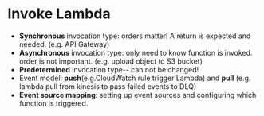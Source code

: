 # Invoke Lambda

* **Synchronous** invocation type: orders matter! A return is expected and needed. (e.g. API Gateway)
* **Asynchronous** invocation type: only need to know function is invoked. order is not important. (e.g. upload object to S3 bucket)
* **Predetermined** invocation type-- can not be changed!
* Event model: **push**(e.g.CloudWatch rule trigger Lambda) and **pull** (e.g. lambda pull from kinesis to pass failed events to DLQ)
* **Event source mapping**: setting up event sources and configuring which function is triggered.
